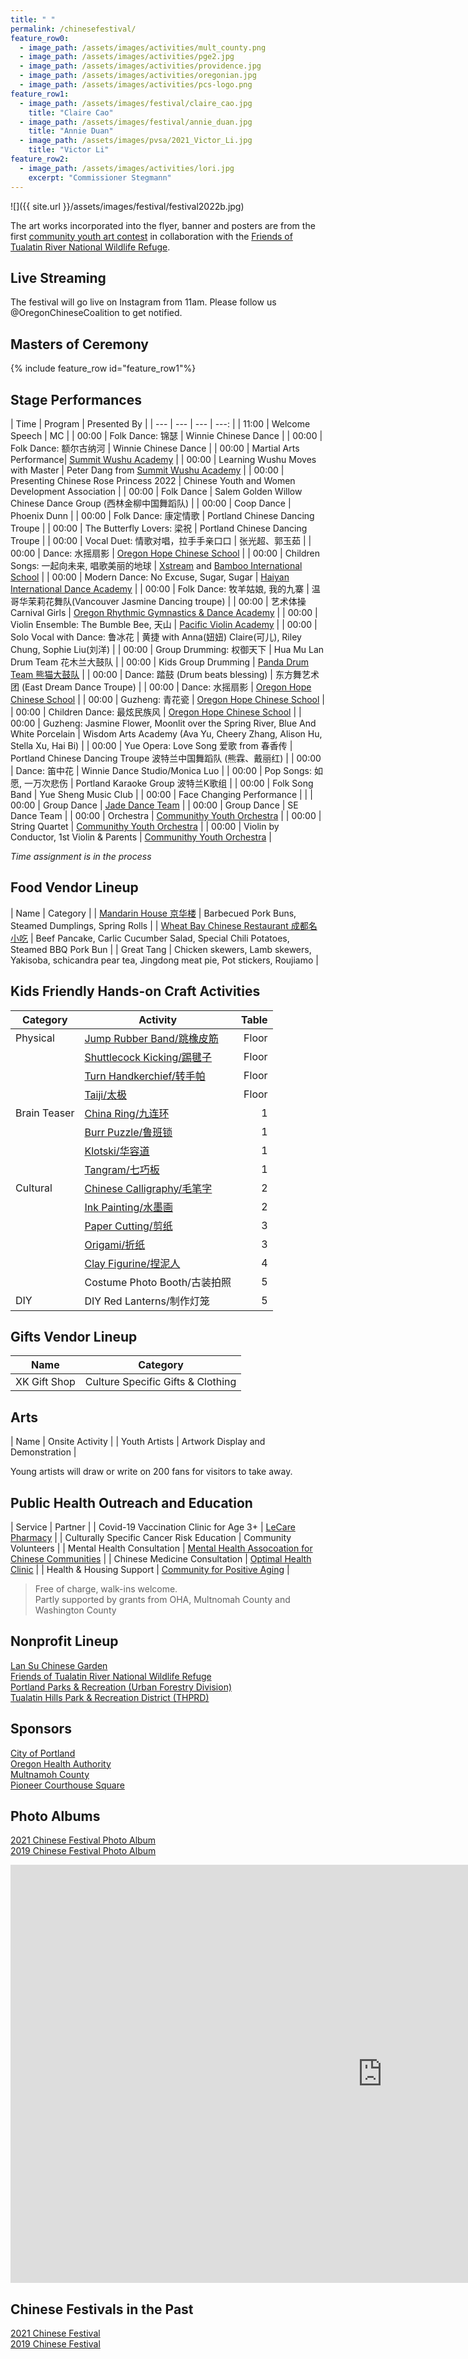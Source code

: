 ```yaml
---
title: " "
permalink: /chinesefestival/
feature_row0:
  - image_path: /assets/images/activities/mult_county.png
  - image_path: /assets/images/activities/pge2.jpg
  - image_path: /assets/images/activities/providence.jpg
  - image_path: /assets/images/activities/oregonian.jpg
  - image_path: /assets/images/activities/pcs-logo.png
feature_row1:
  - image_path: /assets/images/festival/claire_cao.jpg
    title: "Claire Cao"
  - image_path: /assets/images/festival/annie_duan.jpg
    title: "Annie Duan"
  - image_path: /assets/images/pvsa/2021_Victor_Li.jpg
    title: "Victor Li"
feature_row2:
  - image_path: /assets/images/activities/lori.jpg
    excerpt: "Commissioner Stegmann"
---
```


![]({{ site.url }}/assets/images/festival/festival2022b.jpg)

The art works incorporated into the flyer, banner and posters are from the first [community youth art contest](https://pdxchinese.org/artcontest/) in collaboration with the [Friends of Tualatin River National Wildlife Refuge](https://www.friendsoftualatinrefuge.org/).

## Live Streaming

The festival will go live on Instagram from 11am. Please follow us @OregonChineseCoalition to get notified.

## Masters of Ceremony

{% include feature_row id="feature_row1"%}

## Stage Performances  

| Time | Program | Presented By |
| --- | --- | --- | ---: |
| 11:00 | Welcome Speech | MC |
| 00:00 | Folk Dance: 锦瑟 | Winnie Chinese Dance |
| 00:00 | Folk Dance: 额尔古纳河 | Winnie Chinese Dance |
| 00:00 | Martial Arts Performance| [Summit Wushu Academy](http://summitwushu.com/) |
| 00:00 | Learning Wushu Moves with Master | Peter Dang from [Summit Wushu Academy](http://summitwushu.com/) |
| 00:00 | Presenting Chinese Rose Princess 2022 | Chinese Youth and Women Development Association |
| 00:00 | Folk Dance | Salem Golden Willow Chinese Dance Group (西林金柳中国舞蹈队) |
| 00:00 | Coop Dance | Phoenix Dunn |
| 00:00 | Folk Dance: 康定情歌 | Portland Chinese Dancing Troupe |
| 00:00 | The Butterfly Lovers: 梁祝 | Portland Chinese Dancing Troupe |
| 00:00 | Vocal Duet: 情歌对唱，拉手手亲口口 | 张光超、郭玉茹 |
| 00:00 | Dance: 水摇扇影 | [Oregon Hope Chinese School](http://www.oregon-hope.org) |
| 00:00 | Children Songs: 一起向未来, 唱歌美丽的地球 | [Xstream](http://xstreamlc.com/) and [Bamboo International School](http://bamboointlschool.com/) |
| 00:00 | Modern Dance: No Excuse, Sugar, Sugar | [Haiyan International Dance Academy](http://www.haiyanballet.net/) |
| 00:00 | Folk Dance: 牧羊姑娘, 我的九寨 | 温哥华茉莉花舞队(Vancouver Jasmine Dancing troupe) |
| 00:00 | 艺术体操 Carnival Girls | [Oregon Rhythmic Gymnastics & Dance Academy](https://www.orgdacademy.com/)  |
| 00:00 | Violin Ensemble: The Bumble Bee, 天山 | [Pacific Violin Academy](https://pacificviolinacademy.com/) |
| 00:00 | Solo Vocal with Dance: 鲁冰花 | 黄捷 with Anna(妞妞) Claire(可儿), Riley Chung, Sophie Liu(刘洋) |
| 00:00 | Group Drumming: 权御天下 | Hua Mu Lan Drum Team 花木兰大鼓队 |
| 00:00 | Kids Group Drumming | [Panda Drum Team 熊猫大鼓队](https://pdxchinese.org/drumteam/) |
| 00:00 | Dance: 踏鼓 (Drum beats blessing) | 东方舞艺术团 (East Dream Dance Troupe) |
| 00:00 | Dance: 水摇扇影 | [Oregon Hope Chinese School](http://www.oregon-hope.org) |
| 00:00 | Guzheng: 青花瓷 | [Oregon Hope Chinese School](http://www.oregon-hope.org) |
| 00:00 | Children Dance: 最炫民族风 | [Oregon Hope Chinese School](http://www.oregon-hope.org) |
| 00:00 | Guzheng: Jasmine Flower, Moonlit over the Spring River, Blue And White Porcelain | Wisdom Arts Academy (Ava Yu, Cheery Zhang, Alison Hu, Stella Xu, Hai Bi) |
| 00:00 | Yue Opera: Love Song 爱歌 from 春香传 | Portland Chinese Dancing Troupe 波特兰中国舞蹈队 (熊霖、戴丽红) |
| 00:00 | Dance: 笛中花 | Winnie Dance Studio/Monica Luo |
| 00:00 | Pop Songs: 如愿, 一万次悲伤 | Portland Karaoke Group 波特兰K歌组 |
| 00:00 | Folk Song Band | Yue Sheng Music Club |
| 00:00 | Face Changing Performance |  |
| 00:00 | Group Dance | [Jade Dance Team](https://pdxchinese.org/youthdance/) |
| 00:00 | Group Dance | SE Dance Team |
| 00:00 | Orchestra | [Communithy Youth Orchestra](https://pdxchinese.org/youthorchestra/) |
| 00:00 | String Quartet | [Communithy Youth Orchestra](https://pdxchinese.org/youthorchestra/) |
| 00:00 | Violin by Conductor, 1st Violin & Parents | [Communithy Youth Orchestra](https://pdxchinese.org/youthorchestra/) |

*Time assignment is in the process*

## Food Vendor Lineup

| Name | Category |
| [Mandarin House 京华楼](https://www.mandarinhouse97204.com/) | Barbecued Pork Buns, Steamed Dumplings, Spring Rolls |
| [Wheat Bay Chinese Restaurant 成都名小吃](https://www.wheatbayportland.com/) | Beef Pancake, Carlic Cucumber Salad, Special Chili Potatoes, Steamed BBQ Pork Bun |
| Great Tang | Chicken skewers, Lamb skewers, Yakisoba, schicandra pear tea, Jingdong meat pie, Pot stickers, Roujiamo |

## Kids Friendly Hands-on Craft Activities  

| Category | Activity | Table |
| --- | --- | ---: |
| Physical | [Jump Rubber Band/跳橡皮筋](https://youtu.be/H48DTWOlmw0) | Floor |
| | [Shuttlecock Kicking/踢毽子](https://youtu.be/fOn0DhvInSk) | Floor |
| | [Turn Handkerchief/转手帕](https://youtu.be/qaxhg49elNg) | Floor |
| | [Taiji/太极](https://youtu.be/Meq5j26QPWc) | Floor |
| Brain Teaser | [China Ring/九连环](https://youtu.be/Twtzc7A9cN8) | 1 |
| | [Burr Puzzle/鲁班锁](https://youtu.be/ueV1c9RHC4w?t=74) | 1 |
| | [Klotski/华容道](https://youtu.be/VX5Jon2YdXQ) | 1 |
| | [Tangram/七巧板](https://youtu.be/3S_JidggG6g) | 1 |
| Cultural | [Chinese Calligraphy/毛笔字](https://youtu.be/w9zjsTDHCdM) | 2 |
| | [Ink Painting/水墨画](https://youtu.be/aw4kEVDSx9A) | 2 |
| | [Paper Cutting/剪纸](https://youtu.be/xB7GbPBNxPE) | 3 |
| | [Origami/折纸](https://youtu.be/cZdO2e8K29o) | 3 |  
| | [Clay Figurine/捏泥人](https://www.youtube.com/watch?v=Da6cfOlniPo) | 4 |
| | Costume Photo Booth/古装拍照 | 5 |
| DIY | DIY Red Lanterns/制作灯笼 | 5 |

## Gifts Vendor Lineup

| Name | Category |
| --- | --- |
| XK Gift Shop | Culture Specific Gifts & Clothing |

## Arts

| Name | Onsite Activity |
| Youth Artists | Artwork Display and Demonstration |

Young artists will draw or write on 200 fans for visitors to take away.

## Public Health Outreach and Education

| Service | Partner |
| Covid-19 Vaccination Clinic for Age 3+ | [LeCare Pharmacy](https://www.lecarepharmacy.com/) |
| Culturally Specific Cancer Risk Education | Community Volunteers |
| Mental Health Consultation | [Mental Health Assocoation for Chinese Communities](https://www.mhacc-usa.org/) |
| Chinese Medicine Consultation | [Optimal Health Clinic](https://www.optimalpdx.com/) |
| Health & Housing Support | [Community for Positive Aging](https://hollywoodseniorcenter.org/) |

> Free of charge, walk-ins welcome.  
> Partly supported by grants from OHA, Multnomah County and Washington County  

## Nonprofit Lineup

[Lan Su Chinese Garden](https://lansugarden.org/)  
[Friends of Tualatin River National Wildlife Refuge](https://www.friendsoftualatinrefuge.org/)  
[Portland Parks & Recreation (Urban Forestry Division)](https://www.portland.gov/trees/tree-planting)  
[Tualatin Hills Park & Recreation District (THPRD)](http://www.thprd.org/)  

## Sponsors

[City of Portland](https://www.portland.gov/)  
[Oregon Health Authority](https://www.oregon.gov/oha/Pages/index.aspx)  
[Multnamoh County](https://www.multco.us/health)  
[Pioneer Courthouse Square](https://www.thesquarepdx.org/)  

## Photo Albums

[2021 Chinese Festival Photo Album](https://pdxchinese.org/chinese-festival-2021/)  
[2019 Chinese Festival Photo Album](http://pdxchinese.org/chinese-festival-2019/)  

<iframe width="1189" height="669" src="https://www.youtube.com/embed/hOMUih0WrLQ" frameborder="0" allow="accelerometer; autoplay; encrypted-media; gyroscope; picture-in-picture" allowfullscreen></iframe>

## Chinese Festivals in the Past

[2021 Chinese Festival](http://pdxchinese.org/chinesefestival/chinesefestival_2021/)  
[2019 Chinese Festival](http://pdxchinese.org/chinesefestival/chinesefestival_2019/)  
